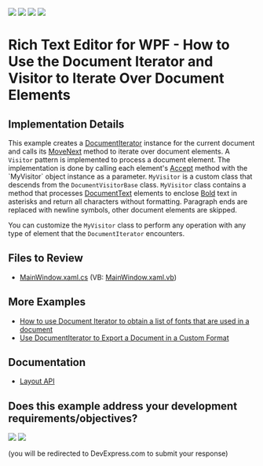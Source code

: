 <!-- default badges list -->
![](https://img.shields.io/endpoint?url=https://codecentral.devexpress.com/api/v1/VersionRange/150736163/21.1.5%2B)
[![](https://img.shields.io/badge/Open_in_DevExpress_Support_Center-FF7200?style=flat-square&logo=DevExpress&logoColor=white)](https://supportcenter.devexpress.com/ticket/details/T830510)
[![](https://img.shields.io/badge/📖_How_to_use_DevExpress_Examples-e9f6fc?style=flat-square)](https://docs.devexpress.com/GeneralInformation/403183)
[![](https://img.shields.io/badge/💬_Leave_Feedback-feecdd?style=flat-square)](#does-this-example-address-your-development-requirementsobjectives)
<!-- default badges end -->
# Rich Text Editor for WPF - How to Use the Document Iterator and Visitor to Iterate Over Document Elements

## Implementation Details

This example creates a [DocumentIterator](https://docs.devexpress.com/OfficeFileAPI/DevExpress.XtraRichEdit.API.Native.DocumentIterator) instance for the current document and calls its [MoveNext](https://docs.devexpress.com/OfficeFileAPI/devexpress.xtrarichedit.api.native.documentiterator.movenext.overloads) method to iterate over document elements. A `Visitor` pattern is implemented to process a document element. The implementation is done by calling each element's [Accept](https://docs.devexpress.com/OfficeFileAPI/DevExpress.XtraRichEdit.API.Native.IDocumentElement.Accept(DevExpress.XtraRichEdit.API.Native.IDocumentVisitor)) method with the `MyVisitor` object instance as a parameter. `MyVisitor` is a custom class that descends from the `DocumentVisitorBase` class. `MyVisitor` class contains a method that processes [DocumentText](https://docs.devexpress.com/OfficeFileAPI/DevExpress.XtraRichEdit.API.Native.DocumentText) elements to enclose [Bold](https://docs.devexpress.com/OfficeFileAPI/DevExpress.XtraRichEdit.API.Native.CharacterPropertiesBase.Bold) text in asterisks and return all characters without formatting. Paragraph ends are replaced with newline symbols, other document elements are skipped.

You can customize the `MyVisitor` class to perform any operation with any type of element that the `DocumentIterator` encounters.

## Files to Review

* [MainWindow.xaml.cs](./CS/DocumentIteratorExample/MainWindow.xaml.cs) (VB: [MainWindow.xaml.vb](./VB/DocumentIteratorExample/MainWindow.xaml.vb))

## More Examples

* [How to use Document Iterator to obtain a list of fonts that are used in a document](https://github.com/DevExpress-Examples/how-to-use-document-iterator-to-obtain-a-list-of-fonts-that-are-used-in-a-document-t438475)
* [Use DocumentIterator to Export a Document in a Custom Format](https://github.com/DevExpress-Examples/how-to-use-documentiterator-to-export-document-in-a-custom-format)

## Documentation

* [Layout API](https://docs.devexpress.com/WPF/114152/controls-and-libraries/rich-text-editor/page-layout/layout-api)
<!-- feedback -->
## Does this example address your development requirements/objectives?

[<img src="https://www.devexpress.com/support/examples/i/yes-button.svg"/>](https://www.devexpress.com/support/examples/survey.xml?utm_source=github&utm_campaign=wpf-richedit-use-document-iterator-and-visitor&~~~was_helpful=yes) [<img src="https://www.devexpress.com/support/examples/i/no-button.svg"/>](https://www.devexpress.com/support/examples/survey.xml?utm_source=github&utm_campaign=wpf-richedit-use-document-iterator-and-visitor&~~~was_helpful=no)

(you will be redirected to DevExpress.com to submit your response)
<!-- feedback end -->
